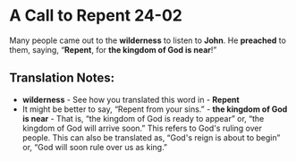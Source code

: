 A Call to Repent 24-02
========================


Many people came out to the **wilderness** to listen to **John**. He
**preached** to them, saying, “**Repent**, for **the kingdom of God
is near**!”

Translation Notes:
------------------

-   **wilderness** - See how you translated this word in -   **Repent**
- It might be better to say, “Repent from your sins.” -   **the
kingdom of God is near** - That is, “the kingdom of God is
    ready to appear” or, “the kingdom of God will arrive soon.” This
    refers to God's ruling over people. This can also be translated as,
    “God's reign is about to begin” or, “God will soon rule over
    us as king.”

